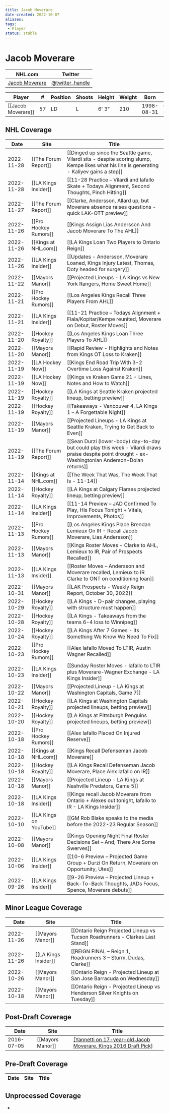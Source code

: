 ```yaml
---
title: Jacob Moverare
date-created: 2022-10-07
aliases: 
tags:
 - Player
status: stable
---
```


# Jacob Moverare

NHL.com | Twitter
-|-
[Jacob Moverare](https://www.nhl.com/player/jacob-moverare-8479421) | [@twitter_handle](https://twitter.com/)

Player | \# | Position | Shoots | Height | Weight | Born | Birthplace | Draft 
---|---|---|---|---|---|---|---|---
[[Jacob Moverare]] | 57| LD | L | 6' 3" | 210 | 1998-08-31 | Ostersund, SWE


## NHL  Coverage
| Date       | Site                    | Title                                                                                                                                                  |
| ---------- | ----------------------- | ------------------------------------------------------------------------------------------------------------------------------------------------------ |
| 2022-11-28 | [[The Forum Report]] | [[Dinged up since the Seattle game, Vilardi sits - despite scoring slump, Kempe likes what his line is generating - Kaliyev gains a step]] |
| 2022-11-28 | [[LA Kings Insider]]    | [[11-28 Practice – Vilardi and Iafallo Skate + Todays Alignment, Second Thoughts, Pinch Hitting]]                                                      |
| 2022-11-27 | [[The Forum Report]]    | [[Clarke, Andersson, Allard up, but Moverare absence raises questions - quick LAK-OTT preview]]                                                        |
| 2022-11-26 | [[Pro Hockey Rumors]]   | [[Kings Assign Lias Andersson And Jacob Moverare To The AHL]]                                                                                          |
| 2022-11-26 | [[Kings at NHL.com]]    | [[LA Kings Loan Two Players to Ontario Reign]]                                                                                                         |
| 2022-11-26 | [[LA Kings Insider]]    | [[Updates - Andersson, Moverare Loaned, Kings Injury Latest, Thomas, Doty headed for surgery]]                                                         |
| 2022-11-22 | [[Mayors Manor]]        | [[Projected Lineups - LA Kings vs New York Rangers, Home Sweet Home]]                                                                                  |
| 2022-11-21 | [[Pro Hockey Rumors]]   | [[Los Angeles Kings Recall Three Players From AHL]]                                                                                                    |
| 2022-11-21 | [[LA Kings Insider]]    | [[11-21 Practice – Todays Alignment + Fiala/Kopitar/Kempe reunited, Moverare on Debut, Roster Moves]]                                                  |
| 2022-11-20 | [[Hockey Royalty]]      | [[Los Angeles Kings Loan Three Players To AHL]]                                                                                                        |
| 2022-11-20 | [[Mayors Manor]]        | [[Rapid Review - Highlights and Notes from Kings OT Loss to Kraken]]                                                                                   |
| 2022-11-19 | [[LA Hockey Now]]       | [[Kings End Road Trip With 3-2 Overtime Loss Against Kraken]]                                                                                          |
| 2022-11-19 | [[LA Hockey Now]]       | [[Kings vs Kraken Game 21 - Lines, Notes and How to Watch]]                                                                                            |
| 2022-11-19 | [[Hockey Royalty]]      | [[LA Kings at Seattle Kraken projected lineup, betting preview]]                                                                                       |
| 2022-11-19 | [[Hockey Royalty]]      | [[Takeaways - Vancouver 4, LA Kings 1 – A Forgettable Night]]                                                                                          |
| 2022-11-19 | [[Mayors Manor]]        | [[Projected Lineups - LA Kings at Seattle Kraken, Trying to Get Back to Even]]                                                                         |
| 2022-11-19 | [[The Forum Report]]    | [[Sean Durzi (lower-body) day-to-day but could play this week - Vilardi draws praise despite point drought - ex-Washingtonian Anderson-Dolan returns]] |
| 2022-11-14 | [[Kings at NHL.com]]    | [[The Week That Was, The Week That Is - 11-14]]                                                                                                        |
| 2022-11-14 | [[Hockey Royalty]]      | [[LA Kings at Calgary Flames projected lineup, betting preview]]                                                                                       |
| 2022-11-14 | [[LA Kings Insider]]    | [[11-14 Preview – JAD Confirmed To Play, His Focus Tonight + Vitals, Improvements, Photos]]                                                            |
| 2022-11-13 | [[Pro Hockey Rumors]]   | [[Los Angeles Kings Place Brendan Lemieux On IR - Recall Jacob Moverare, Lias Andersson]]                                                              |
| 2022-11-13 | [[Mayors Manor]]        | [[Kings Roster Moves - Clarke to AHL, Lemieux to IR, Pair of Prospects Recalled]]                                                                      |
| 2022-11-13 | [[LA Kings Insider]]    | [[Roster Moves – Andersson and Moverare recalled, Lemieux to IR Clarke to ONT on conditioning loan]]                                                   |
| 2022-10-31 | [[Mayors Manor]]        | [[LAK Prospects - Weekly Reign Report, October 30, 2022]]                                                                                              |
| 2022-10-29 | [[Hockey Royalty]]      | [[LA Kings - D-pair changes, playing with structure must happen]]                                                                                      |
| 2022-10-28 | [[Hockey Royalty]]      | [[LA Kings - Takeaways from the teams 6-4 loss to Winnipeg]]                                                                                           |
| 2022-10-24 | [[Hockey Royalty]]      | [[LA Kings After 7 Games - Its Something We Know We Need To Fix]]                                                                                      |
| 2022-10-23 | [[Pro Hockey Rumors]]   | [[Alex Iafallo Moved To LTIR, Austin Wagner Recalled]]                                                                                                 |
| 2022-10-23 | [[LA Kings Insider]]    | [[Sunday Roster Moves - Iafallo to LTIR plus Moverare-Wagner Exchange - LA Kings Insider]]                                                             |
| 2022-10-22 | [[Mayors Manor]]        | [[Projected Lineup - LA Kings at Washington Capitals, Game 7]]                                                                                         |
| 2022-10-21 | [[Hockey Royalty]]      | [[LA Kings at Washington Capitals projected lineups, betting preview]]                                                                                 |
| 2022-10-20 | [[Hockey Royalty]]      | [[LA Kings at Pittsburgh Penguins projected lineups, betting preview]]                                                                                 |
| 2022-10-18 | [[Pro Hockey Rumors]]   | [[Alex Iafallo Placed On Injured Reserve]]                                                                                                             |
| 2022-10-18 | [[Kings at NHL.com]]    | [[Kings Recall Defenseman Jacob Moverare]]                                                                                                             |
| 2022-10-18 | [[Hockey Royalty]]      | [[LA Kings Recall Defenseman Jacob Moverare, Place Alex Iafallo on IR]]                                                                                |
| 2022-10-18 | [[Mayors Manor]]        | [[Projected Lineup - LA Kings at Nashville Predators, Game 5]]                                                                                         |
| 2022-10-18 | [[LA Kings Insider]]    | [[Kings recall Jacob Moverare from Ontario + Alexes out tonight, Iafallo to IR - LA Kings Insider]]                                                    |
| 2022-10-10 | [[LA Kings on YouTube]] | [[GM Rob Blake speaks to the media before the 2022-23 Regular Season]]                                                                                 |
| 2022-10-08 | [[Mayors Manor]]        | [[Kings Opening Night Final Roster Decisions Set – And, There Are Some Swerves]]                                                                       |
| 2022-10-06 | [[LA Kings Insider]]    | [[10-6 Preview – Projected Game Group + Durzi On Return, Moverare on Opportunity, Utes]]                                                               |
| 2022-09-26 | [[LA Kings Insider]]    | [[9-26 Preview – Projected Lineup + Back-To-Back Thoughts, JADs Focus, Spence, Moverare debuts]]    |



## Minor League Coverage
| Date       | Site                    | Title                                                                                               |
| ---------- | ----------------------- | --------------------------------------------------------------------------------------------------- |
| 2022-11-26 | [[Mayors Manor]] | [[Ontario Reign Projected Lineup vs Tucson Roadrunners - Clarkes Last Stand]] |
| 2022-11-26 | [[LA Kings Insider]] | [[REIGN FINAL – Reign 1, Roadrunners 3 – Sturm, Dudas, Clarke]] |
| 2022-10-26 | [[Mayors Manor]] | [[Ontario Reign - Projected Lineup at San Jose Barracuda on Wednesday]]                                                                                                   |
| 2022-10-18 | [[Mayors Manor]] | [[Ontario Reign - Projected Lineup vs Henderson Silver Knights on Tuesday]]                                                                                                       |



## Post-Draft Coverage
| Date       | Site                | Title                                                                                                                                                            |
| ---------- | ------------------- | ---------------------------------------------------------------------------------------------------------------------------------------------------------------- |
| 2016-07-05 | [[Mayors Manor]] | [[Yannetti on 17-year-old Jacob Moverare, Kings 2016 Draft Pick]](https://mayorsmanor.com/2016/07/yannetti-on-17-year-old-jacob-moverare-kings-2016-draft-pick/) |


## Pre-Draft Coverage
Date | Site |  Title
---|---|---


## Unprocessed Coverage
- 
